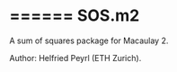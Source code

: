 ======
SOS.m2
======

A sum of squares package for Macaulay 2.

Author: Helfried Peyrl (ETH Zurich). 
